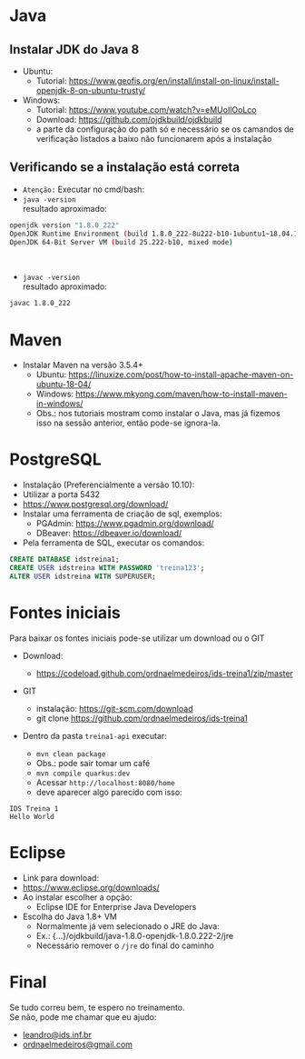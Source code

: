 # Java

## Instalar JDK do Java 8

- Ubuntu: 
    - Tutorial: https://www.geofis.org/en/install/install-on-linux/install-openjdk-8-on-ubuntu-trusty/
- Windows:
    - Tutorial: https://www.youtube.com/watch?v=eMUoIlOoLco
    - Download: https://github.com/ojdkbuild/ojdkbuild
    - a parte da configuração do path só e necessário se os camandos de verificação listados a baixo não funcionarem após a instalação

## Verificando se a instalação está correta
- `Atenção:` Executar no cmd/bash: 
- `java -version`
<br/>resultado aproximado:
```bash
openjdk version "1.8.0_222"
OpenJDK Runtime Environment (build 1.8.0_222-8u222-b10-1ubuntu1~18.04.1-b10)
OpenJDK 64-Bit Server VM (build 25.222-b10, mixed mode)
```
<br/>

- `javac -version`
<br/>resultado aproximado:
```bash
javac 1.8.0_222
```

    
# Maven

- Instalar Maven na versão 3.5.4+
    - Ubuntu: https://linuxize.com/post/how-to-install-apache-maven-on-ubuntu-18-04/
    - Windows: https://www.mkyong.com/maven/how-to-install-maven-in-windows/
    - Obs.: nos tutoriais mostram como instalar o Java, mas já fizemos isso na sessão anterior, então pode-se ignora-la.

# PostgreSQL

- Instalação (Preferencialmente a versão 10.10):
- Utilizar a porta 5432
- https://www.postgresql.org/download/
- Instalar uma ferramenta de criação de sql, exemplos:
    - PGAdmin: https://www.pgadmin.org/download/
    - DBeaver: https://dbeaver.io/download/
- Pela ferramenta de SQL, executar os comandos:
```sql
CREATE DATABASE idstreina1;
CREATE USER idstreina WITH PASSWORD 'treina123';
ALTER USER idstreina WITH SUPERUSER;
```

# Fontes iniciais

Para baixar os fontes iniciais pode-se utilizar um download ou o GIT
- Download:
    - https://codeload.github.com/ordnaelmedeiros/ids-treina1/zip/master

- GIT
    - instalação: https://git-scm.com/download
    - git clone https://github.com/ordnaelmedeiros/ids-treina1

- Dentro da pasta `treina1-api` executar:
    - `mvn clean package` 
    - Obs.: pode sair tomar um café
    - `mvn compile quarkus:dev`
    - Acessar `http://localhost:8080/home`
    - deve aparecer algo parecido com isso:

```
IDS Treina 1
Hello World
```

# Eclipse
- Link para download:
- https://www.eclipse.org/downloads/
- Ao instalar escolher a opção:
    - Eclipse IDE for Enterprise Java Developers
- Escolha do Java 1.8+ VM
    - Normalmente já vem selecionado o JRE do Java:
    - Ex.: {...}/ojdkbuild/java-1.8.0-openjdk-1.8.0.222-2/jre
    - Necessário remover o `/jre` do final do caminho


# Final
Se tudo correu bem, te espero no treinamento.<br/>
Se não, pode me chamar que eu ajudo:
- leandro@ids.inf.br
- ordnaelmedeiros@gmail.com
